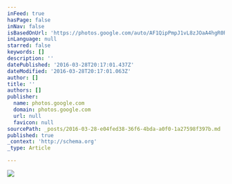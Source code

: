 ```yaml
---
inFeed: true
hasPage: false
inNav: false
isBasedOnUrl: 'https://photos.google.com/auto/AF1QipPmpJ1vL8zJOaA4hgR0R6Zlj0JPm3rXdhrRmlk7'
inLanguage: null
starred: false
keywords: []
description: ''
datePublished: '2016-03-28T20:17:01.437Z'
dateModified: '2016-03-28T20:17:01.063Z'
author: []
title: ''
authors: []
publisher:
  name: photos.google.com
  domain: photos.google.com
  url: null
  favicon: null
sourcePath: _posts/2016-03-28-e04fed38-36f6-4bda-a0f0-1a27598f397b.md
published: true
_context: 'http://schema.org'
_type: Article

---
```

![](https://lh3.googleusercontent.com/X6FFdvMha-eMiMADrUe0Jny490iKm-XW3qjaWq7UWROaSrJJHrcajfhouQwGqc3RTWfzJh86S8ygS6MJ_sf-ZTNpr2X6uk14rSQI5Utg4o68SpVanYXrcDEsffzUFYlwJfbbDVc5oT3afMWihwvDKLbVwYI7pnDGhc_PtDXILW3X2ztltDDwVltqIDO3oeNt6KuVmO06XyDUF930NhWzDVECbuU9nxa9Vy4YsdvNwR6W4eE4g9YQ5BR1xDqBqwqWfgqMqLh8T8dghR2Mz4xUdXNec0qZNnY1vwaGwQWfpKzVhh-ZYEW5tphStwQ-F9sXuxN3tqWLinvPY5Dsb5PGG1wSZ065kaUfvxPtY-xYn98vd2WJlvNt4LoHbQ2D3rSRgSXYtxsDqU4RW2NpQIVhx91KE3IuPVM8P_cwm19KiGTqCtqRlc9ciycifK98r420WvCe0wWDsxvf3BxqidVjgr_FOJ7t3N9X1qmzKrJHVJz_QIO7zc-z0poKe220nz4V9PvLKPCuZCmQuhCmiWJpUn6U5k1n9Dp31Ry8J9HfYIZKcr_CMYgySxlH5q4YFHk82H3K8w=w1314-h710-no)